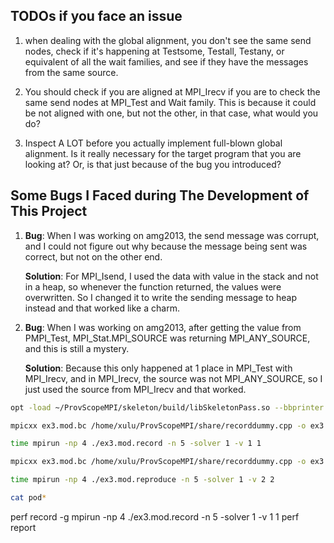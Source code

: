 
## TODOs if you face an issue ##
1. when dealing with the global alignment, you don't see the same send nodes, check if it's happening at Testsome, Testall, Testany, or equivalent of all the wait families, and see if they have the messages from the same source.

2. You should check if you are aligned at MPI\_Irecv if you are to check the same send nodes at MPI\_Test and Wait family. This is because it could be not aligned with one, but not the other, in that case, what would you do?

3. Inspect A LOT before you actually implement full-blown global alignment. Is it really necessary for the target program that you are looking at? Or, is that just because of the bug you introduced?

## Some Bugs I Faced during The Development of This Project ##
1. **Bug**: When I was working on amg2013, the send message was corrupt, and I could not figure out why because the message being sent was correct, but not on the other end.

   **Solution**: For MPI\_Isend, I used the data with value in the stack and not in a heap, so whenever the function returned, the values were overwritten. So I changed it to write the sending message to heap instead and that worked like a charm.

2. **Bug**: When I was working on amg2013, after getting the value from PMPI\_Test, MPI\_Stat.MPI\_SOURCE was returning MPI\_ANY\_SOURCE, and this is still a mystery.

   **Solution**: Because this only happened at 1 place in MPI\_Test with MPI\_Irecv, and in MPI\_Irecv, the source was not MPI\_ANY\_SOURCE, so I just used the source from MPI\_Irecv and that worked.

```bash
opt -load ~/ProvScopeMPI/skeleton/build/libSkeletonPass.so --bbprinter -o ex3.mod.bc < ex3.bc

mpicxx ex3.mod.bc /home/xulu/ProvScopeMPI/share/recorddummy.cpp -o ex3.mod.record -L/home/xulu/ProvScopeMPI/share/ -lmpirecord  -Wl,-rpath,/home/xulu/ProvScopeMPI/share/

time mpirun -np 4 ./ex3.mod.record -n 5 -solver 1 -v 1 1

mpicxx ex3.mod.bc /home/xulu/ProvScopeMPI/share/recorddummy.cpp -o ex3.mod.reproduce -L/home/xulu/ProvScopeMPI/share/ -lmpireproduce -Wl,-rpath,/home/xulu/ProvScopeMPI/share/

time mpirun -np 4 ./ex3.mod.reproduce -n 5 -solver 1 -v 2 2

cat pod*
```

perf record -g mpirun -np 4 ./ex3.mod.record -n 5 -solver 1 -v 1 1
perf report